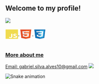 ## Welcome to my profile!

 <div>
   <a href="https://github.com/SwiteeGT">
   
   <img height="180em" src="https://github-readme-stats.vercel.app/api/top-langs/?username=SwiteeGT&layout=compact&langs_count=6&theme=tokyonight"/>

</div>
<div style="display: inline_block"><br>
  <img align="center" alt="Js" height="30" width="40" src="https://raw.githubusercontent.com/devicons/devicon/master/icons/javascript/javascript-plain.svg">
  <img align="center" alt="HTML" height="30" width="40" src="https://raw.githubusercontent.com/devicons/devicon/master/icons/html5/html5-original.svg">
  <img align="center" alt="CSS" height="30" width="40" src="https://raw.githubusercontent.com/devicons/devicon/master/icons/css3/css3-original.svg">
</div>
 
 <br>
 
  ### More about me
 
<div> 
   
  Email: gabriel.silva.alves10@gmail.com
  <a href="https://www.linkedin.com/in/gabriel-alex-1b0442204/" target="_blank"><img src="https://img.shields.io/badge/-LinkedIn-%230077B5?style=for-the-badge&logo=linkedin&logoColor=white" target="_blank"></a> 
 
  ![Snake animation](https://github.com/SwiteeGT/SwiteeGT/blob/output/github-contribution-grid-snake.svg)

</div>
